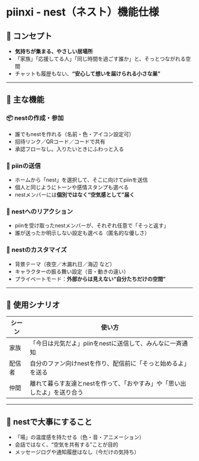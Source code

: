 # piinxi - nest（ネスト）機能仕様

## 🌱 コンセプト

- **気持ちが集まる、やさしい居場所**
- 「家族」「応援してる人」「同じ時間を過ごす誰か」と、そっとつながれる空間
- チャットも履歴もない、**“安心して想いを届けられる小さな巣”**

---

## 🧩 主な機能

### 📦 nestの作成・参加

- 誰でもnestを作れる（名前・色・アイコン設定可）
- 招待リンク／QRコード／コードで共有
- 承認フローなし。入りたいときにふわっと入る

### 📩 piinの送信

- ホームから「nest」を選択して、そこに向けてpiinを送信
- 個人と同じようにトーンや感情スタンプも選べる
- nestメンバーには**個別ではなく“空気感として”届く**

### 💬 nestへのリアクション

- piinを受け取ったnestメンバーが、それぞれ任意で「そっと返す」
- 誰が送ったか明示しない設定も選べる（匿名的な優しさ）

### 🎨 nestのカスタマイズ

- 背景テーマ（夜空／木漏れ日／海辺 など）
- キャラクターの振る舞い設定（音・動きの違い）
- プライベートモード：**外部からは見えない“自分たちだけの空間”**

---

## 🌟 使用シナリオ

| シーン | 使い方 |
|--------|--------|
| 家族 | 「今日は元気だよ」piinをnestに送信して、みんなに一斉通知 |
| 配信者 | 自分のファン向けnestを作り、配信前に「そっと始めるよ」を送る |
| 仲間 | 離れて暮らす友達とnestを作って、「おやすみ」や「思い出したよ」を送り合う |

---

## 🧸 nestで大事にすること

- 「場」の温度感を持たせる（色・音・アニメーション）
- 会話ではなく、“空気を共有する”ことが目的
- メッセージログや通知履歴はなし（今だけの気持ち）
